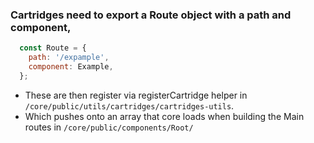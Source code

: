 ### Cartridges need to export a Route object with a path and component,

  ```javascript
    const Route = {
      path: '/expample',
      component: Example,
    };
  ```

  * These are then register via registerCartridge helper in `/core/public/utils/cartridges/cartridges-utils`.
  * Which pushes onto an array that core loads when building the Main routes in `/core/public/components/Root/`

